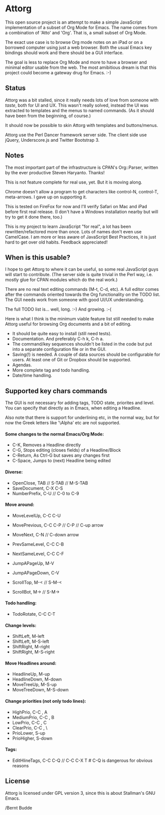 Attorg
======

This open source project is an attempt to make a simple JavaScript implementation of a subset of Org Mode for Emacs. The name comes from a combination of 'Atto' and 'Org'. That is, a small subset of Org Mode.

The exact use case is to browse Org mode notes on an iPad or on a borrowed computer using just a web browser. Both the usual Emacs key bindings should work and there should be a GUI interface.

The goal is less to replace Org Mode and more to have a browser and minimal editor usable from the web. The most amibitious dream is that this project could become a gateway drug for Emacs. :-)

Status
------

Attorg was a bit stalled, since it really needs lots of love from someone with *taste*, both for UI and UX. This wasn't really solved, instead the UI was extracted to templates and the menus to named commands. (As it should have been from the beginning, of course.)

It should now be possible to skin Attorg with templates and buttons/menus.

Attorg use the Perl Dancer framework server side. The client side use jQuery, Underscore.js and Twitter Bootstrap 3.


Notes
-----

The most important part of the infrastructure is CPAN's Org::Parser, written by the ever productive Steven Haryanto. Thanks!

This is not feature complete for real use, yet. But it is moving along.

Chrome doesn't allow a program to get characters like control-N, control-T, meta-arrows. I gave up on supporting it.

This is tested on FireFox for now and I'll verify Safari on Mac and iPad before first real release. (I don't have a Windows installation nearby but will try to get it done there, too.)

This is my project to learn JavaScript "for real", a lot has been rewritten/refactored more than once. Lots of names don't even use CamelCase. I am more or less aware of JavaScript Best Practices, it is just hard to get over old habits. Feedback appreciated!


When is this usable?
--------------------

I hope to get Attorg to where it can be useful, so some real JavaScript guys will start to contribute. (The server side is quite trivial in the Perl way, i.e. mostly glue for CPAN modules which do the real work.)

There are no real text editing commands (M-t, C-d, etc). A full editor comes after the commands oriented towards the Org functionality on the TODO list. The GUI needs work from someone with good UI/UX understanding.

The full TODO list is... well, long. :-) And growing. :-(

Here is what I think is the minimum viable feature list still needed to make Attorg useful for browsing Org documents and a bit of editing.

+ It should be quite easy to install (still need tests).
+ Documentation. And preferably C-h k, C-h a.
+ The command/key sequences shouldn't be listed in the code but put into a separate configuration file or in the GUI.
+ Saving(!) is needed. A couple of data sources should be configurable for users. At least one of Git or Dropbox should be supported.
+ Agendas.
+ More complete tag and todo handling.
+ Date/time handling.


Supported key chars commands
----------------------------

The GUI is not necessary for adding tags, TODO state, priorites and level. You can specify that directly as in Emacs, when editing a Headline.

Also note that there is support for underlining etc, in the normal way, but for now the Greek letters like '\Alpha' etc are not supported.

#### Some changes to the normal Emacs/Org Mode:

*  C-K,           Removes a Headline directly
*  C-G,           Stops editing (closes fields) of a Headline/Block
*  C-Return,      As Ctrl-G but saves any changes first
*  C-Space,       Jumps to (next) Headline being edited


#### Diverse:

*  OpenClose,     TAB // S-TAB // M-S-TAB
*  SaveDocument,  C-X C-S
*  NumberPrefix,  C-U // C-0 to C-9


#### Move around:

*  MoveLevelUp,   C-C C-U
*  MovePrevious,  C-C C-P // C-P // C-up arrow
*  MoveNext,      C-N // C-down arrow
*  PrevSameLevel, C-C C-B
*  NextSameLevel, C-C C-F

*  JumpAPageUp,   M-V
*  JumpAPageDown, C-V

*  ScrollTop,     M-< // S-M-<
*  ScrollBot,     M-> // S-M->


#### Todo handling:

*  TodoRotate,    C-C C-T


#### Change levels:

*  ShiftLeft,     M-left
*  ShiftLeft,     M-S-left
*  ShiftRight,    M-right
*  ShiftRight,    M-S-right


#### Move Headlines around:

*  HeadlineUp,    M-up
*  HeadlineDown,  M-down
*  MoveTreeUp,    M-S-up
*  MoveTreeDown,  M-S-down


#### Change priorities (not only todo lines):

*  HighPrio,      C-C , A
*  MediumPrio,    C-C , B
*  LowPrio,       C-C , C
*  ClearPrio,     C-C , \
*  PrioLower,     S-up
*  PrioHigher,    S-down



#### Tags:

*  EditHlineTags, C-C C-Q // C-C C-X T  # C-Q is dangerous for obvious reasons


License
-------

Attorg is licensed under GPL version 3, since this is about Stallman's GNU Emacs.

/Bernt Budde




